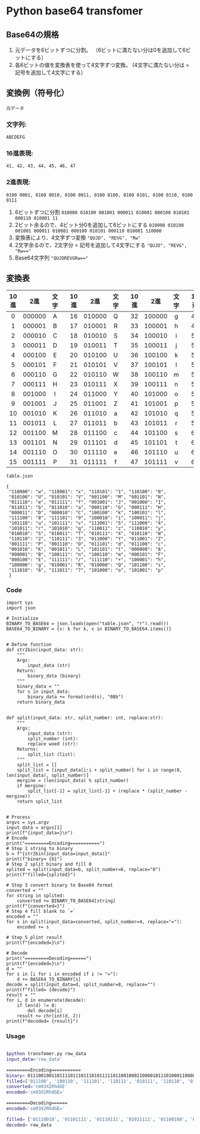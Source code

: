# Python base64 transfomer

## Base64の規格


1. 元データを6ビットずつに分割。
（6ビットに満たない分は0を追加して6ビットにする）
2. 各6ビットの値を変換表を使って4文字ずつ変換。
 (4文字に満たない分は = 記号を追加して4文字にする）
 
## 変換例（符号化）

`元データ`
### 文字列: 
`ABCDEFG`
### 16進表現: 
```41, 42, 43, 44, 45, 46, 47```
### 2進表現: 
```
0100 0001, 0100 0010, 0100 0011, 0100 0100, 0100 0101, 0100 0110, 0100 0111
```

1. 6ビットずつに分割
`010000 010100 001001 000011 010001 000100 010101 000110 010001 11`
2. 2ビット余るので、4ビット分0を追加して6ビットにする
`010000 010100 001001 000011 010001 000100 010101 000110 010001 110000`
3. 変換表により、4文字ずつ変換
`"QUJD", "REVG", "Rw"`
4. 2文字余るので、2文字分 = 記号を追加して4文字にする
`"QUJD", "REVG", "Rw=="`
5. Base64文字列
`"QUJDREVGRw=="`



## 変換表

|10進|2進|文字||10進|2進|文字||10進|2進|文字||10進|2進|文字|
|:-:|:-:|:-:|:-:|:-:|:-:|:-:|:-:|:-:|:-:|:-:|:-:|:-:|:-:|:-:|
|0|000000|A||16|010000|Q||32|100000|g||48|110000|w|
|1|000001|B||17|010001|R||33|100001|h||49|110001|x|
|2|000010|C||18|010010|S||34|100010|i||50|110010|y|
|3|000011|D||19|010011|T||35|100011|j||51|110011|z|
|4|000100|E||20|010100|U||36|100100|k||52|110100|0|
|5|000101|F||21|010101|V||37|100101|l||53|110101|1|
|6|000110|G||22|010110|W||38|100110|m||54|110110|2|
|7|000111|H||23|010111|X||39|100111|n||55|110111|3|
|8|001000|I||24|011000|Y||40|101000|o||56|111000|4|
|9|001001|J||25|011001|Z||41|101001|p||57|111001|5|
|10|001010|K||26|011010|a||42|101010|q||58|111010|6|
|11|001011|L||27|011011|b||43|101011|r||59|111011|7|
|12|001100|M||28|011100|c||44|101100|s||60|111100|8|
|13|001101|N||29|011101|d||45|101101|t||61|111101|9|
|14|001110|O||30|011110|e||46|101110|u||62|111110|+|
|15|001111|P||31|011111|f||47|101111|v||63|111111|/|



`table.json`
```json=
{
 "110000": "w", "110001": "x", "110101": "1", "110100": "0", 
 "010100": "U", "010101": "V", "001100": "M", "001101": "N",
 "011110": "e", "011111": "f", "001001": "J", "001000": "I",
 "011011": "b", "011010": "a", "000110": "G", "000111": "H",
 "000011": "D", "000010": "C", "100100": "k", "100101": "l",
 "111100": "8", "111101": "9", "100010": "i", "100011": "j",
 "101110": "u", "101111": "v", "111001": "5", "111000": "4", 
 "101011": "r", "101010": "q", "110011": "z", "110010": "y",
 "010010": "S", "010011": "T", "010111": "X", "010110": "W",
 "110110": "2", "110111": "3", "011000": "Y", "011001": "Z",
 "001111": "P", "001110": "O", "011101": "d", "011100": "c", 
 "001010": "K", "001011": "L", "101101": "t", "000000": "A",
 "000001": "B", "100111": "n", "100110": "m", "000101": "F",
 "000100": "E", "111111": "/", "111110": "+", "100001": "h", 
 "100000": "g", "010001": "R", "010000": "Q", "101100": "s", 
 "111010": "6", "111011": "7", "101000": "o", "101001": "p"
 }
```


### Code

```python=
import sys
import json

# Initialize
BINARY_TO_BASE64 = json.loads(open("table.json", "r").read())
BASE64_TO_BINARY = {v: k for k, v in BINARY_TO_BASE64.items()}


# Define function
def str2bin(input_data: str):
    """
    Args:
        input_data (str)
    Return:
        binary_data (binary)
    """
    binary_data = ""
    for s in input_data:
        binary_data += format(ord(s), "08b")
    return binary_data


def split(input_data: str, split_number: int, replace:str):
    """
    Args:
        input_data (str):
        split_number (int):
        replace woed (str):
    Returns:
        split_list (list):
    """
    split_list = []
    split_list = [input_data[i:i + split_number] for i in range(0, len(input_data), split_number)]
    mergine = (len(input_data) % split_number)
    if mergine:
        split_list[-1] = split_list[-1] + (replace * (split_number - mergine))
    return split_list


# Process
argvs = sys.argv
input_data = argvs[1]
print(f"{input_data=}\n")
# Encode
print("=========Encoding===========")
# Step 1 string to binary
b = f"{str2bin(input_data=input_data)}"
print(f"binary= {b}")
# Step 2 split binary and fill 0
splited = split(input_data=b, split_number=6, replace="0")
print(f"filled={splited}")

# Step 3 convert binary to Base64 format
converted = ""
for string in splited:
    converted += BINARY_TO_BASE64[string]
print(f"{converted=}")
# Step 4 fill blank to `=`
encoded = ""
for s in split(input_data=converted, split_number=4, replace="="):
    encoded += s

# Step 5 plint result
print(f"{encoded=}\n")

# Decode
print("=========Decoding======")
print(f"{encoded=}\n")
d = ""
for s in [i for i in encoded if i != "="]:
    d += BASE64_TO_BINARY[s]
decode = split(input_data=d, split_number=8, replace="")
print(f"filled= {decode}")
result = ""
for i, d in enumerate(decode):
    if len(d) != 8:
        del decode[i]
    result += chr(int(d, 2))
print(f"decoded= {result}")

```

### Usage

```bash

$python transfomer.py row_data
input_data='row_data'

=========Encoding===========
binary= 0111001001101111011101110101111101100100011000010111010001100001
filled=['011100', '100110', '111101', '110111', '010111', '110110', '010001', '100001', '011101', '000110', '000100']
converted='cm93X2RhdGE'
encoded='cm93X2RhdGE='

=========Decoding======
encoded='cm93X2RhdGE='

filled= ['01110010', '01101111', '01110111', '01011111', '01100100', '01100001', '01110100', '01100001', '00']
decoded= row_data


```